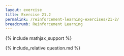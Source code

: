 ```yaml
---
layout: exercise
title: Exercise 21.2
permalink: /reinforcement-learning-exercises/21-2/
breadcrumb: Reinforcement Learning
---
```


{% include mathjax_support %}

<div><i class="arrow-up" data-chapter="reinforcement-learning-exercises" data-exercise="ex_2" data-rating="0"></i></div>
{% include_relative question.md %}
